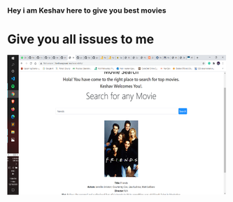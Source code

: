 ### Hey i am Keshav here to give you best movies
# Give you all issues to me



<img align="center" alt="Movies" src="https://raw.githubusercontent.com/keshav04042001/moviesInfo/master/img/Movie.png" width="500" height="320" />
